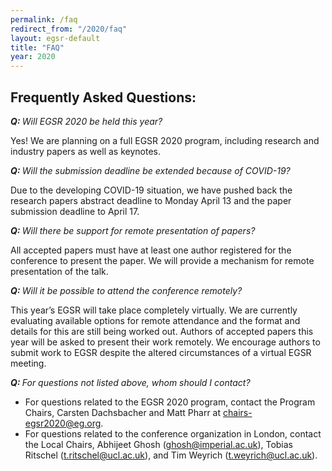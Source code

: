```yaml
---
permalink: /faq
redirect_from: "/2020/faq"
layout: egsr-default
title: "FAQ"
year: 2020
---
```


## Frequently Asked Questions:
<p><i><b>Q: </b>Will EGSR 2020 be held this year?</i></p>

<p>Yes! We are planning on a full EGSR 2020 program, including research and industry papers as well as keynotes.</p>

<p><i><b>Q: </b>Will the submission deadline be extended because of COVID-19?</i></p>

<p>Due to the developing COVID-19 situation, we have pushed back the research papers abstract deadline to Monday April 13 and the paper submission deadline to April 17.</p>

<p><i><b>Q: </b>Will there be support for remote presentation of papers?</i></p>

<p>All accepted papers must have at least one author registered for the conference to present the paper. We will provide a mechanism for remote presentation of the talk.</p>

<p><i><b>Q: </b>Will it be possible to attend the conference remotely?</i></p>

<p>This year’s EGSR will take place completely virtually. We are currently evaluating available options for remote attendance and the format and details for this are still being worked out. Authors of accepted papers this year will be asked to present their work remotely. We encourage authors to submit work to EGSR despite the altered circumstances of a virtual EGSR meeting.</p>

<p><i><b>Q: </b>For questions not listed above, whom should I contact?</i></p>

<p>
<ul>
<li> For questions related to the EGSR 2020 program, contact the Program Chairs, Carsten Dachsbacher and Matt Pharr at <a href = "mailto:chairs-egsr2020@eg.org">chairs-egsr2020@eg.org</a>.</li>
<li>For questions related to the conference organization in London, contact the Local Chairs, Abhijeet Ghosh (<a href = "mailto:ghosh@imperial.ac.uk">ghosh@imperial.ac.uk</a>), Tobias Ritschel (<a href = "mailto:t.ritschel@ucl.ac.uk">t.ritschel@ucl.ac.uk</a>), and Tim Weyrich (<a href = "mailto:t.weyrich@ucl.ac.uk">t.weyrich@ucl.ac.uk</a>).</li>
</ul></p>